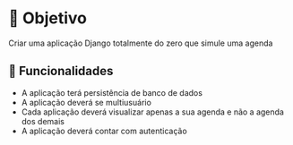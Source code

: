 
# 🎯 Objetivo
Criar uma aplicação Django totalmente do zero que simule uma agenda

## 📝 Funcionalidades
- A aplicação terá persistência de banco de dados
- A aplicação deverá se multiusuário
- Cada aplicação deverá visualizar apenas a sua agenda e não a agenda dos demais 
- A aplicação deverá contar com autenticação